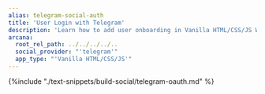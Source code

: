 ```yaml
---
alias: telegram-social-auth
title: 'User Login with Telegram'
description: 'Learn how to add user onboarding in Vanilla HTML/CSS/JS Web3 apps using custom login UI and Telegram as the social login provider.'
arcana:
  root_rel_path: ../../../../..
  social_provider: "'telegram'"
  app_type: "'Vanilla HTML/CSS/JS'"
---
```


{%include "./text-snippets/build-social/telegram-oauth.md" %}
